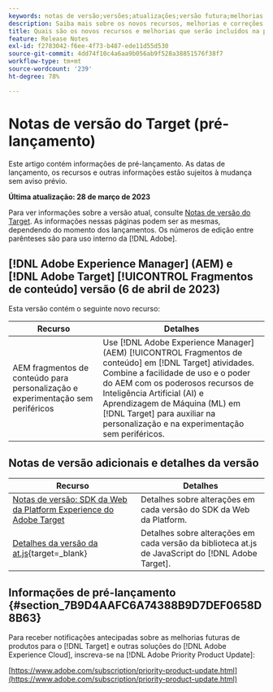 ```yaml
---
keywords: notas de versão;versões;atualizações;versão futura;melhorias;novos recursos;correções;atualizações;pré-lançamento
description: Saiba mais sobre os novos recursos, melhorias e correções incluídos na próxima versão do Adobe Target, incluindo SDKs, APIs e bibliotecas JavaScript.
title: Quais são os novos recursos e melhorias que serão incluídos na próxima versão do  [!DNL Target] ?
feature: Release Notes
exl-id: f2783042-f6ee-4f73-b487-ede11d55d530
source-git-commit: 4dd74f10c4a6aa9b056ab9f528a38851576f38f7
workflow-type: tm+mt
source-wordcount: '239'
ht-degree: 78%

---
```


# Notas de versão do Target (pré-lançamento)

Este artigo contém informações de pré-lançamento. As datas de lançamento, os recursos e outras informações estão sujeitos à mudança sem aviso prévio.

**Última atualização: 28 de março de 2023**

Para ver informações sobre a versão atual, consulte [Notas de versão do Target](release-notes.md). As informações nessas páginas podem ser as mesmas, dependendo do momento dos lançamentos. Os números de edição entre parênteses são para uso interno da [!DNL Adobe].

## [!DNL Adobe Experience Manager] (AEM) e [!DNL Adobe Target] [!UICONTROL Fragmentos de conteúdo] versão (6 de abril de 2023)

Esta versão contém o seguinte novo recurso:

| Recurso | Detalhes |
|--- |--- |
| AEM fragmentos de conteúdo para personalização e experimentação sem periféricos | Use [!DNL Adobe Experience Manager] (AEM) [!UICONTROL Fragmentos de conteúdo] em [!DNL Target] atividades. Combine a facilidade de uso e o poder do AEM com os poderosos recursos de Inteligência Artificial (AI) e Aprendizagem de Máquina (ML) em [!DNL Target] para auxiliar na personalização e na experimentação sem periféricos. |

## Notas de versão adicionais e detalhes da versão

| Recurso | Detalhes |
|--- |--- |
| [Notas de versão: SDK da Web da Platform Experience do Adobe Target](https://experienceleague.adobe.com/docs/experience-platform/edge/release-notes.html?lang=pt-BR) | Detalhes sobre alterações em cada versão do SDK da Web da Platform. |
| [Detalhes da versão da at.js](https://developer.adobe.com/target/implement/client-side/atjs/target-atjs-versions/){target=_blank} | Detalhes sobre alterações em cada versão da biblioteca at.js de JavaScript do [!DNL Adobe Target]. |


## Informações de pré-lançamento {#section_7B9D4AAFC6A74388B9D7DEF0658D8B63}

Para receber notificações antecipadas sobre as melhorias futuras de produtos para o [!DNL Target] e outras soluções do [!DNL Adobe Experience Cloud], inscreva-se na [!DNL Adobe Priority Product Update]:

[https://www.adobe.com/subscription/priority-product-update.html](https://www.adobe.com/subscription/priority-product-update.html)
